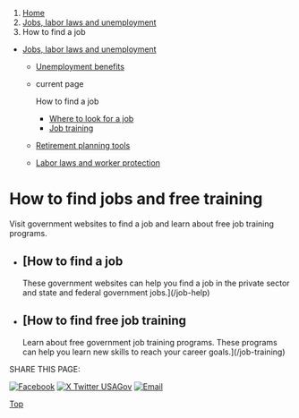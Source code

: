 1. [Home](/)
2. [Jobs, labor laws and unemployment](/jobs-labor-laws-unemployment)
3. How to find a job

* [Jobs, labor laws and unemployment](/jobs-labor-laws-unemployment)
  + [Unemployment benefits](/unemployment-benefits)
  + current page

    How to find a job

    - [Where to look for a job](/job-help)
    - [Job training](/job-training)
  + [Retirement planning tools](/retirement-planning-tools)
  + [Labor laws and worker protection](/labor-laws)

How to find jobs and free training
==================================

Visit government websites to find a job and learn about free job training programs.

* [How to find a job
  -----------------

  These government websites can help you find a job in the private sector and state and federal government jobs.](/job-help)
* [How to find free job training
  -----------------------------

  Learn about free government job training programs. These programs can help you learn new skills to reach your career goals.](/job-training)

SHARE THIS PAGE:

[![Facebook](/themes/custom/usagov/images/social-media-icons/Facebook_Icon.svg)](https://www.facebook.com/sharer/sharer.php?u=https://www.usa.gov/job-search&v=3)
[![X Twitter USAGov](/themes/custom/usagov/images/social-media-icons/X_Twitter_Icon.svg?version=2)](https://twitter.com/intent/tweet?source=webclient&text=https://www.usa.gov/job-search)
[![Email](/themes/custom/usagov/images/social-media-icons/Email_Icon.svg?version=2)](mailto:?subject=https://www.usa.gov/job-search)

[Top](#main-content)